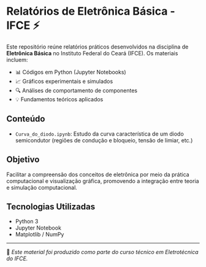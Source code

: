 # Relatórios de Eletrônica Básica - IFCE ⚡

Este repositório reúne relatórios práticos desenvolvidos na disciplina de **Eletrônica Básica** no Instituto Federal do Ceará (IFCE). Os materiais incluem:

- 📊 Códigos em Python (Jupyter Notebooks)
- 📈 Gráficos experimentais e simulados
- 🔍 Análises de comportamento de componentes
- 💡 Fundamentos teóricos aplicados

## Conteúdo

- `Curva_do_diodo.ipynb`: Estudo da curva característica de um diodo semicondutor (regiões de condução e bloqueio, tensão de limiar, etc.)


## Objetivo

Facilitar a compreensão dos conceitos de eletrônica por meio da prática computacional e visualização gráfica, promovendo a integração entre teoria e simulação computacional.

## Tecnologias Utilizadas

- Python 3
- Jupyter Notebook
- Matplotlib / NumPy

---

📘 *Este material foi produzido como parte do curso técnico em Eletrotécnica do IFCE.*
